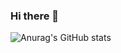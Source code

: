 ### Hi there 👋
![Anurag's GitHub stats](https://github-readme-stats.vercel.app/api?username=lukasz-stepien-dev&theme=gruvbox_lightk&show_icons=true)

<!--
**lukasz-stepien-dev/lukasz-stepien-dev** is a ✨ _special_ ✨ repository because its `README.md` (this file) appears on your GitHub profile.

![lukasz-stepien-dev's GitHub stats](https://github-readme-stats.vercel.app/api?username=lukasz-stepien-dev&theme=gruvbox_lightk&show_icons=true)

Here are some ideas to get you started:

- 🔭 I’m currently working on ...
- 🌱 I’m currently learning ...
- 👯 I’m looking to collaborate on ...
- 🤔 I’m looking for help with ...
- 💬 Ask me about ...
- 📫 How to reach me: ...
- 😄 Pronouns: ...
- ⚡ Fun fact: ...
-->
